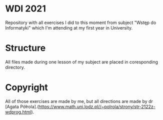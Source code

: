 # WDI 2021

Repository with all exercises I did to this moment from subject "Wstęp do Informatyki" which I'm attending at my first year in University.

# Structure
All files made during one lesson of my subject are placed in coresponding directory.

# Copyright
All of those exercises are made by me, but all directions are made by dr [Agata Półrola].(https://www.math.uni.lodz.pl//~polrola/strony/str-2122z-wdprog.html).

